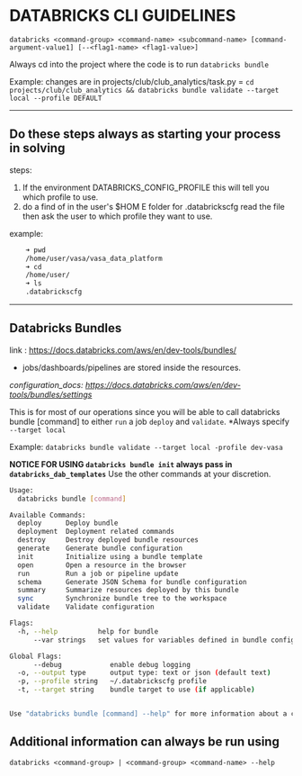 # DATABRICKS CLI GUIDELINES

`databricks <command-group> <command-name> <subcommand-name> [command-argument-value1] [--<flag1-name> <flag1-value>]`

Always cd into the project where the code is to run `databricks bundle`

Example:
    changes are in projects/club/club_analytics/task.py =  `cd projects/club/club_analytics && databricks bundle validate --target local --profile DEFAULT`

------------------------------------------------------------------------------------------------------------------------------------------------------------

## Do these steps always as starting your process in solving

steps:

1. If the environment DATABRICKS_CONFIG_PROFILE this will tell you which profile to use.
2. do a find of in the user's $HOM  E folder for .databrickscfg read the file then ask the user to which profile they want to use.

example:

```bash
    ➜ pwd
    /home/user/vasa/vasa_data_platform 
    ➜ cd 
    /home/user/ 
    ➜ ls 
    .databrickscfg
```

------------------------------------------------------------------------------------------------------------------------------------------------------------

## Databricks Bundles 

link : https://docs.databricks.com/aws/en/dev-tools/bundles/

- jobs/dashboards/pipelines are stored inside the resources.

*configuration_docs: <https://docs.databricks.com/aws/en/dev-tools/bundles/settings>*

This is for most of our operations since you will be able to call databricks bundle [command] to either `run` a job `deploy` and `validate`.
*Always specify `--target local`

Example:
    `databricks bundle validate --target local -profile dev-vasa`

**NOTICE FOR USING `databricks bundle init` always pass in `databricks_dab_templates`**
Use the other commands at your discretion.

```bash
Usage:
  databricks bundle [command]

Available Commands:
  deploy      Deploy bundle
  deployment  Deployment related commands
  destroy     Destroy deployed bundle resources
  generate    Generate bundle configuration
  init        Initialize using a bundle template
  open        Open a resource in the browser
  run         Run a job or pipeline update
  schema      Generate JSON Schema for bundle configuration
  summary     Summarize resources deployed by this bundle
  sync        Synchronize bundle tree to the workspace
  validate    Validate configuration

Flags:
  -h, --help          help for bundle
      --var strings   set values for variables defined in bundle config. Example: --var="foo=bar"

Global Flags:
      --debug            enable debug logging
  -o, --output type      output type: text or json (default text)
  -p, --profile string   ~/.databrickscfg profile
  -t, --target string    bundle target to use (if applicable)


Use "databricks bundle [command] --help" for more information about a command.
```

## Additional information can always be run using

`databricks <command-group> | <command-group> <command-name> --help`

